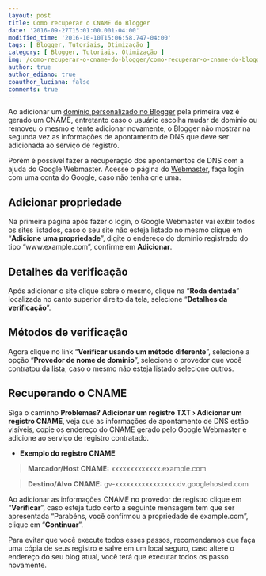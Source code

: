 ```yaml
---
layout: post
title: Como recuperar o CNAME do Blogger
date: '2016-09-27T15:01:00.001-04:00'
modified_time: '2016-10-10T15:06:58.747-04:00'
tags: [ Blogger, Tutoriais, Otimização ]
category: [ Blogger, Tutoriais, Otimização ]
img: /como-recuperar-o-cname-do-blogger/como-recuperar-o-cname-do-blogger.jpg
author: true
author_ediano: true
coauthor_luciana: false
comments: true
---
```


Ao adicionar um <a href="http://www.insideblock.com/2016/07/como-colocar-dominio-no-blogspot.html" target="_blank">domínio personalizado no Blogger</a> pela primeira vez é gerado um CNAME, entretanto caso o usuário escolha mudar de domínio ou removeu o mesmo e tente adicionar novamente, o Blogger não mostrar na segunda vez as informações de apontamento de DNS que deve ser adicionada ao serviço de registro.

Porém é possível fazer a recuperação dos apontamentos de DNS com a ajuda do Google Webmaster. Acesse o página do <a href="https://www.google.com/webmasters/tools/home?hl=pt-BR" rel="nofollow" target="_blank">Webmaster</a>, faça login com uma conta do Google, caso não tenha crie uma.

## Adicionar propriedade
Na primeira página após fazer o login, o Google Webmaster vai exibir todos os sites listados, caso o seu site não esteja listado no mesmo clique em “**Adicione uma propriedade**”, digite o endereço do domínio registrado do tipo “www<span/>.example<span/>.com”, confirme em **Adicionar**.

## Detalhes da verificação
Após adicionar o site clique sobre o mesmo, clique na “**Roda dentada**” localizada no canto superior direito da tela, selecione “**Detalhes da verificação**”.

## Métodos de verificação
Agora clique no link “**Verificar usando um método diferente**”, selecione a opção “**Provedor de nome de domínio**”, selecione o provedor que você contratou da lista, caso o mesmo não esteja listado selecione outros.

## Recuperando o CNAME
Siga o caminho **Problemas? Adicionar um registro TXT › Adicionar um registro CNAME**, veja que as informações de apontamento de DNS estão visíveis, copie os endereço do CNAME gerado pelo Google Webmaster e adicione ao serviço de registro contratado.

* **Exemplo do registro CNAME**

> **Marcador/Host CNAME:** xxxxxxxxxxxxx.example<span/>.com

> **Destino/Alvo CNAME:** gv-xxxxxxxxxxxxxxxx.dv.googlehosted<span/>.com

Ao adicionar as informações CNAME no provedor de registro clique em “**Verificar**”, caso esteja tudo certo a seguinte mensagem tem que ser apresentada “Parabéns, você confirmou a propriedade de example<span/>.com”, clique em “**Continuar**”.

Para evitar que você execute todos esses passos, recomendamos que faça uma cópia de seus registro e salve em um local seguro, caso altere o endereço do seu blog atual, você terá que executar todos os passo novamente.